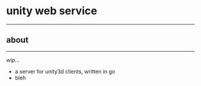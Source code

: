 # unity web service

* * *

## about

* * *

_wip..._

- a server for unity3d clients, written in go
- bleh
